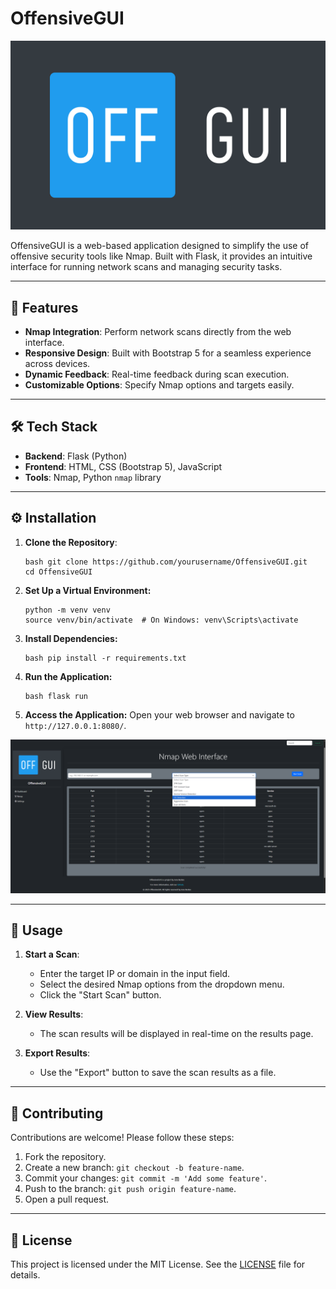 # OffensiveGUI

![OffensiveGUI Logo](static/images/logo.svg)

OffensiveGUI is a web-based application designed to simplify the use of offensive security tools like Nmap. Built with Flask, it provides an intuitive interface for running network scans and managing security tasks.

---

## 🚀 Features

- **Nmap Integration**: Perform network scans directly from the web interface.
- **Responsive Design**: Built with Bootstrap 5 for a seamless experience across devices.
- **Dynamic Feedback**: Real-time feedback during scan execution.
- **Customizable Options**: Specify Nmap options and targets easily.

---

## 🛠️ Tech Stack

- **Backend**: Flask (Python)
- **Frontend**: HTML, CSS (Bootstrap 5), JavaScript
- **Tools**: Nmap, Python `nmap` library

---

## ⚙️ Installation

1. **Clone the Repository**:
    ```
    bash git clone https://github.com/yourusername/OffensiveGUI.git    
    cd OffensiveGUI
    ```

2. **Set Up a Virtual Environment:**
    ```
    python -m venv venv
    source venv/bin/activate  # On Windows: venv\Scripts\activate
    ```

3. **Install Dependencies:**
    ```
    bash pip install -r requirements.txt
    ```

4. **Run the Application:**
    ```
    bash flask run
    ```

5. **Access the Application:**
    Open your web browser and navigate to `http://127.0.0.1:8080/`.

![alt text](nmap-web.png)

---

## 📖 Usage

1. **Start a Scan**:
    - Enter the target IP or domain in the input field.
    - Select the desired Nmap options from the dropdown menu.
    - Click the "Start Scan" button.

2. **View Results**:
    - The scan results will be displayed in real-time on the results page.

3. **Export Results**:
    - Use the "Export" button to save the scan results as a file.

---

## 🤝 Contributing

Contributions are welcome! Please follow these steps:

1. Fork the repository.
2. Create a new branch: `git checkout -b feature-name`.
3. Commit your changes: `git commit -m 'Add some feature'`.
4. Push to the branch: `git push origin feature-name`.
5. Open a pull request.

---

## 📜 License
This project is licensed under the MIT License. See the [LICENSE](LICENSE) file for details.